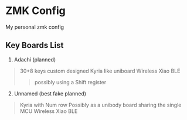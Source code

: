 # ZMK Config

My personal zmk config


## Key Boards List

1. Adachi (planned)
> 30+8 keys
> custom designed Kyria like uniboard
> Wireless Xiao BLE 
>> possibly using a Shift register

2. Unnamed (best fake planned)
> Kyria with Num row
> Possibly as a unibody board sharing the single MCU
> Wireless Xiao BLE


